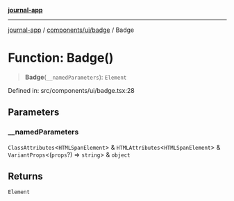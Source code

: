 [**journal-app**](../../../../README.md)

***

[journal-app](../../../../modules.md) / [components/ui/badge](../README.md) / Badge

# Function: Badge()

> **Badge**(`__namedParameters`): `Element`

Defined in: src/components/ui/badge.tsx:28

## Parameters

### \_\_namedParameters

`ClassAttributes`\<`HTMLSpanElement`\> & `HTMLAttributes`\<`HTMLSpanElement`\> & `VariantProps`\<(`props`?) => `string`\> & `object`

## Returns

`Element`
